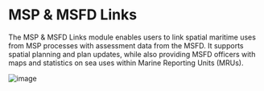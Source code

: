 # MSP & MSFD Links
The MSP & MSFD Links module enables users to link spatial maritime uses from MSP processes with assessment data from the MSFD. It supports spatial planning and plan updates, while also providing MSFD officers with maps and statistics on sea uses within Marine Reporting Units (MRUs).

![image](https://github.com/user-attachments/assets/c690a4ea-e6ac-43d9-9e7c-6ba74a5fbe95)


